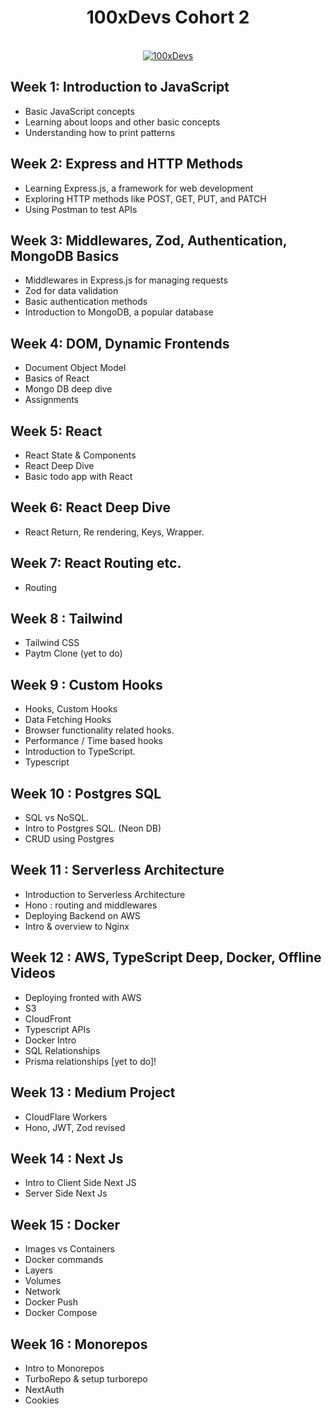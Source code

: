 <h1 align="center"> 100xDevs Cohort 2 </h1>

<div align="center">
  <br />
    <a href="https://github.com/ankiiisharma/100xdevs" target="_blank">
      <img src="https://ik.imagekit.io/ankiiisharma/github100xDevs.png?updatedAt=1727534213432" alt="100xDevs">
    </a>
  <br />
</div>

## Week 1: Introduction to JavaScript

- Basic JavaScript concepts
- Learning about loops and other basic concepts
- Understanding how to print patterns

## Week 2: Express and HTTP Methods

- Learning Express.js, a framework for web development
- Exploring HTTP methods like POST, GET, PUT, and PATCH
- Using Postman to test APIs

## Week 3: Middlewares, Zod, Authentication, MongoDB Basics

- Middlewares in Express.js for managing requests
- Zod for data validation
- Basic authentication methods
- Introduction to MongoDB, a popular database

## Week 4: DOM, Dynamic Frontends

- Document Object Model
- Basics of React
- Mongo DB deep dive
- Assignments

## Week 5: React

- React State & Components
- React Deep Dive
- Basic todo app with React

## Week 6: React Deep Dive

- React Return, Re rendering, Keys, Wrapper.

## Week 7: React Routing etc.

- Routing

## Week 8 : Tailwind

- Tailwind CSS
- Paytm Clone (yet to do)

## Week 9 : Custom Hooks

- Hooks, Custom Hooks
- Data Fetching Hooks
- Browser functionality related hooks.
- Performance / Time based hooks
- Introduction to TypeScript.
- Typescript

## Week 10 : Postgres SQL

- SQL vs NoSQL.
- Intro to Postgres SQL. (Neon DB)
- CRUD using Postgres

## Week 11 : Serverless Architecture

- Introduction to Serverless Architecture
- Hono : routing and middlewares
- Deploying Backend on AWS
- Intro & overview to Nginx

## Week 12 : AWS, TypeScript Deep, Docker, Offline Videos

- Deploying fronted with AWS
- S3
- CloudFront
- Typescript APIs
- Docker Intro
- SQL Relationships
- Prisma relationships [yet to do]!

## Week 13 : Medium Project

- CloudFlare Workers
- Hono, JWT, Zod revised

## Week 14 : Next Js

- Intro to Client Side Next JS
- Server Side Next Js

## Week 15 : Docker

- Images vs Containers
- Docker commands
- Layers
- Volumes
- Network
- Docker Push
- Docker Compose

## Week 16 : Monorepos

- Intro to Monorepos
- TurboRepo & setup turborepo
- NextAuth
- Cookies
